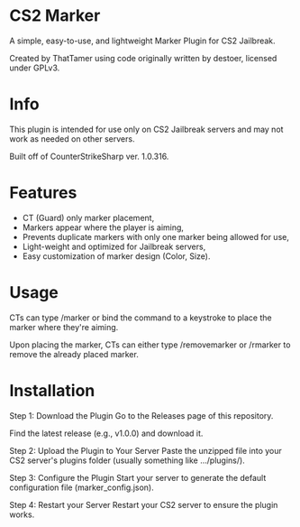 # CS2 Marker
A simple, easy-to-use, and lightweight Marker Plugin for CS2 Jailbreak.

Created by ThatTamer using code originally written by destoer, licensed under GPLv3.

# Info
This plugin is intended for use only on CS2 Jailbreak servers and may not work as needed on other servers.

Built off of CounterStrikeSharp ver. 1.0.316.

# Features
* CT (Guard) only marker placement,
* Markers appear where the player is aiming,
* Prevents duplicate markers with only one marker being allowed for use,
* Light-weight and optimized for Jailbreak servers,
* Easy customization of marker design (Color, Size).

# Usage
CTs can type /marker or bind the command to a keystroke to place the marker where they're aiming.

Upon placing the marker, CTs can either type /removemarker or /rmarker to remove the already placed marker.

# Installation
Step 1: Download the Plugin
Go to the Releases page of this repository.

Find the latest release (e.g., v1.0.0) and download it.

Step 2: Upload the Plugin to Your Server
Paste the unzipped file into your CS2 server's plugins folder (usually something like .../plugins/).

Step 3: Configure the Plugin
Start your server to generate the default configuration file (marker_config.json).

Step 4: Restart your Server
Restart your CS2 server to ensure the plugin works.
